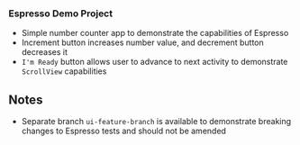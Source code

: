 ### Espresso Demo Project
* Simple number counter app to demonstrate the capabilities of Espresso
* Increment button increases number value, and decrement button decreases it
* ```I'm Ready``` button allows user to advance to next activity to demonstrate ```ScrollView``` capabilities

## Notes
* Separate branch ```ui-feature-branch``` is available to demonstrate breaking changes to Espresso tests and should not be amended
